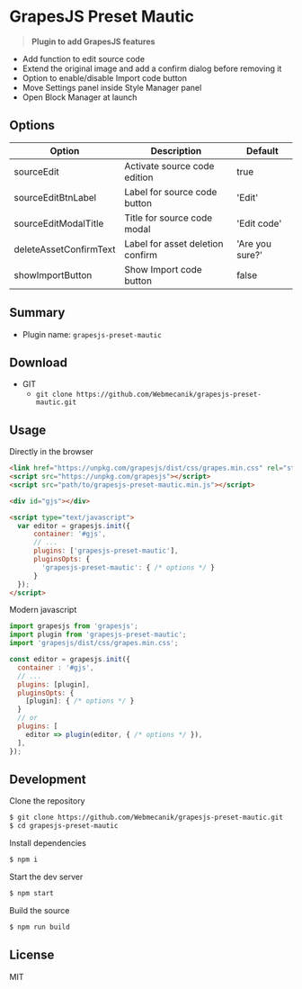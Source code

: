 # GrapesJS Preset Mautic

> **Plugin to add GrapesJS features**  
- Add function to edit source code
- Extend the original image and add a confirm dialog before removing it
- Option to enable/disable Import code button
- Move Settings panel inside Style Manager panel
- Open Block Manager at launch




## Options

| Option                 | Description                      | Default         |
| ---------------------- | -------------------------------- | --------------- |
| sourceEdit             | Activate source code edition     | true            |
| sourceEditBtnLabel     | Label for source code button     | 'Edit'          |
| sourceEditModalTitle   | Title for source code modal      | 'Edit code'     |
| deleteAssetConfirmText | Label for asset deletion confirm | 'Are you sure?' |
| showImportButton       | Show Import code button          | false           |



## Summary

* Plugin name: `grapesjs-preset-mautic`



## Download

* GIT
  * `git clone https://github.com/Webmecanik/grapesjs-preset-mautic.git`



## Usage

Directly in the browser
```html
<link href="https://unpkg.com/grapesjs/dist/css/grapes.min.css" rel="stylesheet"/>
<script src="https://unpkg.com/grapesjs"></script>
<script src="path/to/grapesjs-preset-mautic.min.js"></script>

<div id="gjs"></div>

<script type="text/javascript">
  var editor = grapesjs.init({
      container: '#gjs',
      // ...
      plugins: ['grapesjs-preset-mautic'],
      pluginsOpts: {
        'grapesjs-preset-mautic': { /* options */ }
      }
  });
</script>
```

Modern javascript
```js
import grapesjs from 'grapesjs';
import plugin from 'grapesjs-preset-mautic';
import 'grapesjs/dist/css/grapes.min.css';

const editor = grapesjs.init({
  container : '#gjs',
  // ...
  plugins: [plugin],
  pluginsOpts: {
    [plugin]: { /* options */ }
  }
  // or
  plugins: [
    editor => plugin(editor, { /* options */ }),
  ],
});
```



## Development

Clone the repository

```sh
$ git clone https://github.com/Webmecanik/grapesjs-preset-mautic.git
$ cd grapesjs-preset-mautic
```

Install dependencies

```sh
$ npm i
```

Start the dev server

```sh
$ npm start
```

Build the source

```sh
$ npm run build
```



## License

MIT

